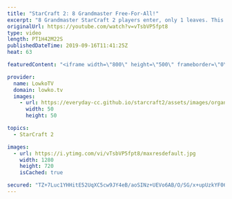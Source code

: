 ```yaml
---
title: "StarCraft 2: 8 Grandmaster Free-For-All!"
excerpt: "8 Grandmaster StarCraft 2 players enter, only 1 leaves. This game starts and ends with some ridiculous gameplay. The mid-late game however... is a very slow.  Get more videos & support my work: http://www.patreon.com/lowkotv  Be part of the community on Discord: http://discord.gg/lowkotv The hardware"
originalUrl: https://youtube.com/watch?v=vTsbVP5fpt8
type: video
length: PT1H42M22S
publishedDateTime: 2019-09-16T11:41:25Z
heat: 63

featuredContent: "<iframe width=\"800\" height=\"500\" frameborder=\"0\" src=\"https://www.youtube.com/embed/vTsbVP5fpt8\" allow=\"accelerometer; autoplay; encrypted-media; gyroscope; picture-in-picture\" allowfullscreen></iframe>"

provider:
  name: LowkoTV
  domain: lowko.tv
  images:
    - url: https://everyday-cc.github.io/starcraft2/assets/images/organizations/lowko.tv-50x50.jpg
      width: 50
      height: 50

topics:
  - StarCraft 2

images:
  - url: https://i.ytimg.com/vi/vTsbVP5fpt8/maxresdefault.jpg
    width: 1280
    height: 720
    isCached: true

secured: "TZ+7Luc1YHHitE52UqXC5cw9JY4eB/aoSINz+UEVo6AB/O/SG/x+upUzkYF06+XrDAWxlWHLtpwFxlowTRrfUnvvTlPO0wxDvqz59Dxe8iU7qTUdksUvubKK+36WhOdBLWLnayEvLMh80Dfzkt0HEGdbvSyfi9kABn+Ko8EEGOq1rzsr35bKTt9/7EyeSZ45+9kTdfqJNUrpvpKLV6HY5hc4cRVck9/iD0qVd8abwMsIT8+e4TPIOTjLRx2tqjIavAvgeL45BT9wJQUGBLwnoFQ5YD5KYBvg1oi/mNuwZOnTbWPwqJ73oU9LrefIUP+OBjhar+l9XqFYT+pQ1jTeddsZABqReAT1LGw6o/aKwoWaeUOMLYWc7xqvtdvg0d4qSIwC1nv/3PYLeARKmTGs8mz0BG6essUMAFci6EhoXQ+uYRzAcUIai0jgzMu8RArT;XViRdsl4OXosUQB0Hwfrtw=="
---
```


